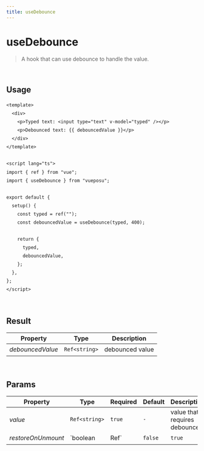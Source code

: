 ```yaml
---
title: useDebounce
---
```


# useDebounce

> A hook that can use debounce to handle the value.

<br />

## Usage

<script>
import UseDebounceDemo from './.vitepress/components/UseDebounceDemo.vue'

export default {
  components: {
    UseDebounceDemo
  }
}
</script>
<UseDebounceDemo />

```vue
<template>
  <div>
    <p>Typed text: <input type="text" v-model="typed" /></p>
    <p>Debounced text: {{ debouncedValue }}</p>
  </div>
</template>

<script lang="ts">
import { ref } from "vue";
import { useDebounce } from "vueposu";

export default {
  setup() {
    const typed = ref("");
    const debouncedValue = useDebounce(typed, 400);

    return {
      typed,
      debouncedValue,
    };
  },
};
</script>
```

<br />

<style>code { line-height: 1.85em; }</style>

## Result

| Property | Type          | Description                  |
| -------- | ------------- | ---------------------------- |
| _debouncedValue_  | `Ref<string>` | debounced value |

<br />

## Params

| Property           | Type     | Required      | Default | Description      |
| ------------------ | -------- | ------------- | ------- | ---------------- |
| _value_   | `Ref<string>`  | `true` | `-` | value that requires debounce |
| _restoreOnUnmount_ | `boolean | Ref<boolean>` | `false` | `true`           | whether need restore the title on unmount |
